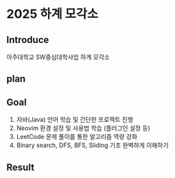 
# 2025 하계 모각소
## Introduce
아주대학교 SW중심대학사업 하계 모각소 

## plan


##  Goal
1. 자바(Java) 언어 학습 및 간단한 프로젝트 진행
2. Neovim 환경 설정 및 사용법 학습 (플러그인 설정 등)
3. LeetCode 문제 풀이를 통한 알고리즘 역량 강화
4. Binary search, DFS, BFS, Sliding 기초 완벽하게 이해하기


## Result
